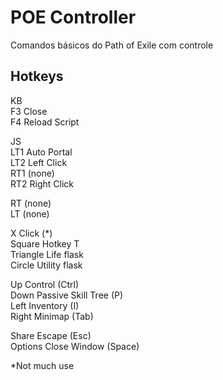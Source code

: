 # POE Controller

Comandos básicos do Path of Exile com controle  

## Hotkeys

KB  
F3 Close  
F4 Reload Script  

JS  
LT1 Auto Portal  
LT2 Left Click  
RT1 (none)  
RT2 Right Click  

RT  (none)  
LT  (none)  

X         Click (*)  
Square    Hotkey T  
Triangle  Life flask  
Circle    Utility flask  

Up    Control (Ctrl)  
Down  Passive Skill Tree (P)  
Left  Inventory (I)  
Right Minimap (Tab)  

Share     Escape (Esc)  
Options   Close Window (Space)  

*Not much use  